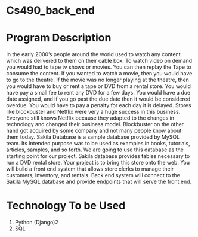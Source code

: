 # Cs490_back_end

# Program Description
In the early 2000’s people around the world used to watch any content which was delivered to
them on their cable box. To watch video on demand you would had to tape tv shows or movies.
You can then replay the Tape to consume the content. If you wanted to watch a movie, then
you would have to go to the theatre. If the movie was no longer playing at the theatre, then
you would have to buy or rent a tape or DVD from a rental store. You would have pay a small
fee to rent any DVD for a few days. You would have a due date assigned, and if you go past the
due date then it would be considered overdue. You would have to pay a penalty for each day it
is delayed. Stores like blockbuster and Netflix were very a huge success in this business.
Everyone still knows Netflix because they adapted to the changes in technology and changed
their business model. Blockbuster on the other hand got acquired by some company and not
many people know about them today.
Sakila Database is a sample database provided by MySQL team. Its intended purpose was to be
used as examples in books, tutorials, articles, samples, and so forth. We are going to use this
database as the starting point for our project. Sakila database provides tables necessary to run
a DVD rental store. Your project is to bring this store onto the web. You will build a front end
system that allows store clerks to manage their customers, inventory, and rentals. Back end
system will connect to the Sakila MySQL database and provide endpoints that will serve the
front end.

# Technology To be Used
1. Python (Django)2
2. SQL 
